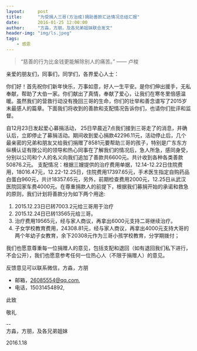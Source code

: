 ```yaml
---
layout:     post
title:      "为受捐人三哥(方治成)捐助善款汇达情况总结汇报"
date:       2016-01-25 12:00:00
author:     "方淼，方朋，及各兄弟姐妹联合发文"
header-img: "img/ls.jpeg"
tags:
    - 感恩
---
```


> “慈善的行为比金钱更能解除别人的痛苦。” —— 卢梭

亲爱的朋友们，同事们，同学们，各界爱心人士：
你们好！首先祝你们新年快乐，万事如意，好人一生平安。是你们伸出援手，无私奉献，帮助了大伯一家。你们献出了真情，奉献了爱心，让我们在寒冬里倍感温暖。虽然我们的营救行动没有挽回三哥的生命，你们的壮举和善念谱写了2015岁末最感人的篇章。下面我们将收到的善款和支配情况告诉你们，也请你们批评和监督。
自12月23日发起爱心募捐活动， 25日早晨近7点我们接到三哥走了的消息，并确认后，立即停止了募捐活动。期间收到爱心捐款42296.11元，活动停止后，几个最亲密的兄弟和朋友又给我们捐赠了8581元要帮助三哥的孩子，特别是广东东方纵横认证有限公司的领导和热心同事在了解我们的情况后，急人所急，感同身受，分别以公司和个人的名义向我们追加了善款共6600元。共计收到各种各类善款50876.2元。支配情况：根据三嫂提供的治疗费用单据，12.14-12.22日住院费用，18016.47元，12.22-12.25日，住院费用17397.65元，手术医生指定自购药品白蛋白960元，共计18357.65元，另外，前期检查费用2000元，12.25日从武汉医院回家车费4000元。在尊重捐款人的前提下，根据我们募捐开始的承诺和救急的原则，我们计划将善款分为如下两个用途:

1. 2015.12.23日已转7003.2元给三哥用于治疗
2. 2015.12.24日已转13565元给三哥。
3. 治疗费用19565元，经与家人商议，再拿出6000元支持二哥继续治疗。
4. 子女学校教育费用，24308.81元，经与家人商议，再拿出4000元支持大哥的两个年幼子女教育，余下20308元作为三哥小孩学校教育，分学期拨付；

我们也愿意尊重每一位捐赠人的意见，包括支配和退回（如有退回我们私下进行，不会公开），我们也愿意参考任何一位热心人（不限于捐赠人）的意见。反馈意见可以联系微信，方淼，方朋- 邮箱，26085554@qq.com,- 电话，15031454892,此致敬礼												
--	
方淼，方朋，及各兄弟姐妹

2016.1.18